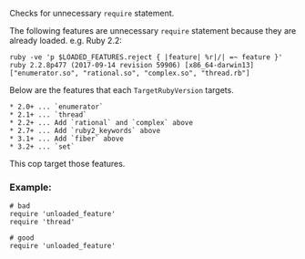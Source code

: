 Checks for unnecessary `require` statement.

The following features are unnecessary `require` statement because
they are already loaded. e.g. Ruby 2.2:

    ruby -ve 'p $LOADED_FEATURES.reject { |feature| %r|/| =~ feature }'
    ruby 2.2.8p477 (2017-09-14 revision 59906) [x86_64-darwin13]
    ["enumerator.so", "rational.so", "complex.so", "thread.rb"]

Below are the features that each `TargetRubyVersion` targets.

    * 2.0+ ... `enumerator`
    * 2.1+ ... `thread`
    * 2.2+ ... Add `rational` and `complex` above
    * 2.7+ ... Add `ruby2_keywords` above
    * 3.1+ ... Add `fiber` above
    * 3.2+ ... `set`

This cop target those features.

### Example:
    # bad
    require 'unloaded_feature'
    require 'thread'

    # good
    require 'unloaded_feature'